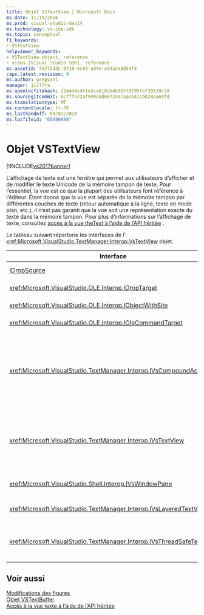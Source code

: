 ```yaml
---
title: Objet VSTextView | Microsoft Docs
ms.date: 11/15/2016
ms.prod: visual-studio-dev14
ms.technology: vs-ide-sdk
ms.topic: conceptual
f1_keywords:
- VSTextView
helpviewer_keywords:
- VSTextView object, reference
- views [Visual Studio SDK], reference
ms.assetid: 78272ddc-9718-4c65-a94e-a44a2e8d54f4
caps.latest.revision: 9
ms.author: gregvanl
manager: jillfra
ms.openlocfilehash: 22e4d4cdf1e5ca610dbdb067f8195fb730139c3d
ms.sourcegitcommit: 6cfffa72af599a9d667249caaaa411bb28ea69fd
ms.translationtype: MT
ms.contentlocale: fr-FR
ms.lasthandoff: 09/02/2020
ms.locfileid: "65690698"
---
```

# <a name="vstextview-object"></a>Objet VSTextView
[!INCLUDE[vs2017banner](../includes/vs2017banner.md)]

L’affichage de texte est une fenêtre qui permet aux utilisateurs d’afficher et de modifier le texte Unicode de la mémoire tampon de texte. Pour l’essentiel, la vue est ce que la plupart des utilisateurs font référence à l’éditeur. Étant donné que la vue est séparée de la mémoire tampon par différentes couches de texte (retour automatique à la ligne, texte en mode plan, etc.), il n’est pas garanti que la vue soit une représentation exacte du texte dans la mémoire tampon. Pour plus d’informations sur l’affichage de texte, consultez [accès à la vue theText à l’aide de l’API héritée](../extensibility/accessing-thetext-view-by-using-the-legacy-api.md) .  
  
 Le tableau suivant répertorie les interfaces de l' <xref:Microsoft.VisualStudio.TextManager.Interop.VsTextView> objet.  
  
|Interface|Description|  
|---------------|-----------------|  
|[IDropSource](/windows/desktop/api/oleidl/nn-oleidl-idropsource)|Interface OLE standard.|  
|<xref:Microsoft.VisualStudio.OLE.Interop.IDropTarget>|Interface OLE standard.|  
|<xref:Microsoft.VisualStudio.OLE.Interop.IObjectWithSite>|Interface OLE standard.|  
|<xref:Microsoft.VisualStudio.OLE.Interop.IOleCommandTarget>|Interface OLE standard.|  
|<xref:Microsoft.VisualStudio.TextManager.Interop.IVsCompoundAction>|Active la création d’actions composées (autrement dit, les actions regroupées en une seule unité d’annulation/de rétablissement).|  
|<xref:Microsoft.VisualStudio.TextManager.Interop.IVsTextView>|Fournit les méthodes de base pour la gestion et l’accès à la vue. `IVsTextView` n'est pas sûr (thread safe).|  
|<xref:Microsoft.VisualStudio.Shell.Interop.IVsWindowPane>|Crée et gère un volet de fenêtre.|  
|<xref:Microsoft.VisualStudio.TextManager.Interop.IVsLayeredTextView>|Interagit avec les couches de texte.|  
|<xref:Microsoft.VisualStudio.TextManager.Interop.IVsThreadSafeTextView>|Effectue des opérations sur la vue à partir d’un thread différent.|  
  
## <a name="see-also"></a>Voir aussi  
 [Modifications des figures](https://msdn.microsoft.com/f08872bd-fd9c-4e36-8cf2-a2a2622ef986)   
 [Objet VSTextBuffer](../extensibility/vstextbuffer-object.md)   
 [Accès à la vue texte à l’aide de l’API héritée](../extensibility/accessing-thetext-view-by-using-the-legacy-api.md)
